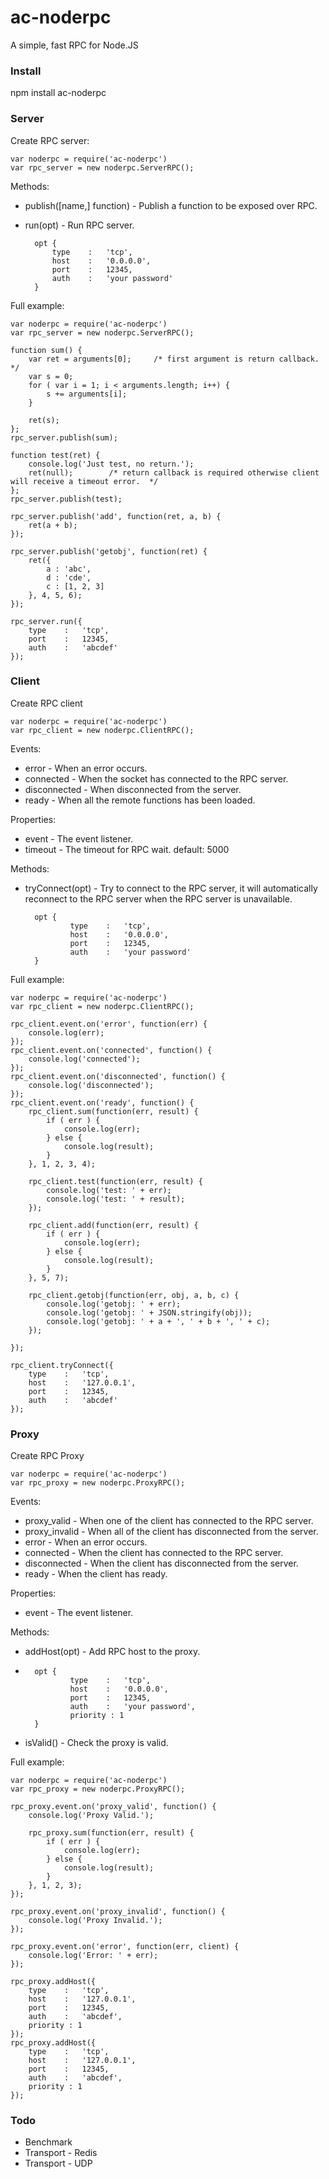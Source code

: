 # ac-noderpc
A simple, fast RPC for Node.JS

### Install

npm install ac-noderpc

### Server

Create RPC server:

    var noderpc = require('ac-noderpc')
    var rpc_server = new noderpc.ServerRPC();

Methods:

* publish([name,] function) -  Publish a function to be exposed over RPC.
* run(opt) -  Run RPC server.

        opt {
            type    :   'tcp',
            host    :   '0.0.0.0',
            port    :   12345,
            auth    :   'your password'
        }

Full example:

    var noderpc = require('ac-noderpc')
    var rpc_server = new noderpc.ServerRPC();

    function sum() {
        var ret = arguments[0];     /* first argument is return callback. */
        var s = 0;
        for ( var i = 1; i < arguments.length; i++) {
            s += arguments[i];
        }

        ret(s);
    };
    rpc_server.publish(sum);

    function test(ret) {
        console.log('Just test, no return.');
        ret(null);        /* return callback is required otherwise client will receive a timeout error.  */
    };
    rpc_server.publish(test);

    rpc_server.publish('add', function(ret, a, b) {
        ret(a + b);
    });

    rpc_server.publish('getobj', function(ret) {
        ret({
            a : 'abc',
            d : 'cde',
            c : [1, 2, 3]
        }, 4, 5, 6);
    });

    rpc_server.run({
        type    :   'tcp',
        port    :   12345,
        auth    :   'abcdef'
    });

### Client


Create RPC client

    var noderpc = require('ac-noderpc')
    var rpc_client = new noderpc.ClientRPC();

Events:

* error - When an error occurs.
* connected - When the socket has connected to the RPC server.
* disconnected - When disconnected from the server.
* ready - When all the remote functions has been loaded.

Properties:

* event - The event listener.
* timeout - The timeout for RPC wait. default: 5000

Methods:

* tryConnect(opt) - Try to connect to the RPC server, it will automatically reconnect to the RPC server when the RPC server is unavailable.

        opt {
                type    :   'tcp',
                host    :   '0.0.0.0',
                port    :   12345,
                auth    :   'your password'
        }


Full example:

    var noderpc = require('ac-noderpc')
    var rpc_client = new noderpc.ClientRPC();

    rpc_client.event.on('error', function(err) {
        console.log(err);
    });
    rpc_client.event.on('connected', function() {
        console.log('connected');
    });
    rpc_client.event.on('disconnected', function() {
        console.log('disconnected');
    });
    rpc_client.event.on('ready', function() {
        rpc_client.sum(function(err, result) {
            if ( err ) {
                console.log(err);
            } else {
                console.log(result);
            }
        }, 1, 2, 3, 4);

        rpc_client.test(function(err, result) {
            console.log('test: ' + err);
            console.log('test: ' + result);
        });    

        rpc_client.add(function(err, result) {
            if ( err ) {
                console.log(err);
            } else {
                console.log(result);
            }
        }, 5, 7);

        rpc_client.getobj(function(err, obj, a, b, c) {
            console.log('getobj: ' + err);
            console.log('getobj: ' + JSON.stringify(obj));
            console.log('getobj: ' + a + ', ' + b + ', ' + c);
        });
    
    });

    rpc_client.tryConnect({
        type    :   'tcp',
        host    :   '127.0.0.1',
        port    :   12345,
        auth    :   'abcdef'
    });

### Proxy

Create RPC Proxy

    var noderpc = require('ac-noderpc')
    var rpc_proxy = new noderpc.ProxyRPC();

Events:

* proxy_valid - When one of the client has connected to the RPC server.
* proxy_invalid - When all of the client has disconnected from the server.
* error - When an error occurs.
* connected - When the client has connected to the RPC server.
* disconnected - When the client has disconnected from the server.
* ready - When the client has ready.

Properties:

* event - The event listener.

Methods:

* addHost(opt) - Add RPC host to the proxy.
* 
        opt {
                type    :   'tcp',
                host    :   '0.0.0.0',
                port    :   12345,
                auth    :   'your password',
                priority : 1
        }

* isValid() - Check the proxy is valid.

Full example:

    var noderpc = require('ac-noderpc')
    var rpc_proxy = new noderpc.ProxyRPC();

    rpc_proxy.event.on('proxy_valid', function() {
        console.log('Proxy Valid.');
    
        rpc_proxy.sum(function(err, result) {
            if ( err ) {
                console.log(err);
            } else {
                console.log(result);
            }
        }, 1, 2, 3);
    });
    
    rpc_proxy.event.on('proxy_invalid', function() {
        console.log('Proxy Invalid.');
    });
    
    rpc_proxy.event.on('error', function(err, client) {
        console.log('Error: ' + err);
    });
    
    rpc_proxy.addHost({
        type    :   'tcp',
        host    :   '127.0.0.1',
        port    :   12345,
        auth    :   'abcdef',
        priority : 1
    });
    rpc_proxy.addHost({
        type    :   'tcp',
        host    :   '127.0.0.1',
        port    :   12345,
        auth    :   'abcdef',
        priority : 1
    });

### Todo

* Benchmark
* Transport - Redis
* Transport - UDP

